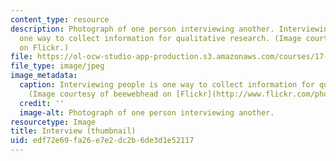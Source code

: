```yaml
---
content_type: resource
description: Photograph of one person interviewing another. Interviewing people is
  one way to collect information for qualitative research. (Image courtesy of beewebhead
  on Flickr.)
file: https://ol-ocw-studio-app-production.s3.amazonaws.com/courses/17-878-qualitative-research-design-and-methods-fall-2007/edf72e69fa26e7e2dc2b6de3d1e52117_17-878f07-th.jpg
file_type: image/jpeg
image_metadata:
  caption: Interviewing people is one way to collect information for qualitative research.
    (Image courtesy of beewebhead on [Flickr](http://www.flickr.com/photos/bee/).)
  credit: ''
  image-alt: Photograph of one person interviewing another.
resourcetype: Image
title: Interview (thumbnail)
uid: edf72e69-fa26-e7e2-dc2b-6de3d1e52117
---
```

